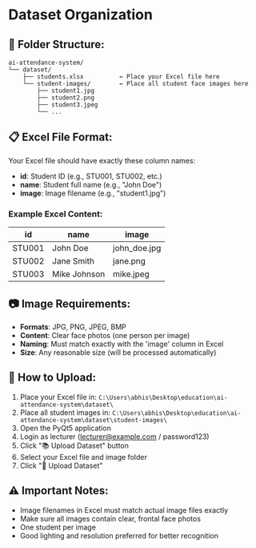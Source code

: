 # Dataset Organization

## 📁 Folder Structure:
```
ai-attendance-system/
└── dataset/
    ├── students.xlsx          ← Place your Excel file here
    └── student-images/        ← Place all student face images here
        ├── student1.jpg
        ├── student2.png
        ├── student3.jpeg
        └── ...
```

## 📋 Excel File Format:
Your Excel file should have exactly these column names:
- **id**: Student ID (e.g., STU001, STU002, etc.)
- **name**: Student full name (e.g., "John Doe")
- **image**: Image filename (e.g., "student1.jpg")

### Example Excel Content:
| id     | name          | image         |
|--------|---------------|---------------|
| STU001 | John Doe      | john_doe.jpg  |
| STU002 | Jane Smith    | jane.png      |
| STU003 | Mike Johnson  | mike.jpeg     |

## 📷 Image Requirements:
- **Formats**: JPG, PNG, JPEG, BMP
- **Content**: Clear face photos (one person per image)
- **Naming**: Must match exactly with the 'image' column in Excel
- **Size**: Any reasonable size (will be processed automatically)

## 🚀 How to Upload:
1. Place your Excel file in: `C:\Users\abhis\Desktop\education\ai-attendance-system\dataset\`
2. Place all student images in: `C:\Users\abhis\Desktop\education\ai-attendance-system\dataset\student-images\`
3. Open the PyQt5 application
4. Login as lecturer (lecturer@example.com / password123)
5. Click "📚 Upload Dataset" button
6. Select your Excel file and image folder
7. Click "🚀 Upload Dataset"

## ⚠️ Important Notes:
- Image filenames in Excel must match actual image files exactly
- Make sure all images contain clear, frontal face photos
- One student per image
- Good lighting and resolution preferred for better recognition